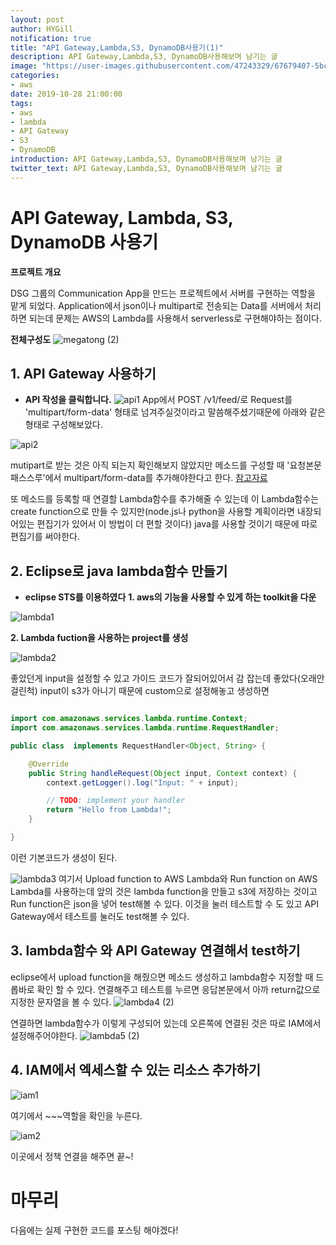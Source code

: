 ```yaml
---
layout: post
author: HYGill
notification: true
title: "API Gateway,Lambda,S3, DynamoDB사용기(1)"
description: API Gateway,Lambda,S3, DynamoDB사용해보며 남기는 글
image: "https://user-images.githubusercontent.com/47243329/67679407-5bc82a00-f9cc-11e9-85b7-3541e6c1904e.PNG"
categories:
- aws
date: 2019-10-28 21:00:00
tags:
- aws
- lambda
- API Gateway
- S3
- DynamoDB
introduction: API Gateway,Lambda,S3, DynamoDB사용해보며 남기는 글
twitter_text: API Gateway,Lambda,S3, DynamoDB사용해보며 남기는 글
---
```


# API Gateway, Lambda, S3, DynamoDB 사용기
**프로젝트 개요**

DSG 그룹의 Communication App을 만드는 프로젝트에서 서버를 구현하는 역할을 맡게 되었다. 
Application에서 json이나 multipart로 전송되는 Data를 서버에서 처리하면 되는데 문제는 AWS의 Lambda를 사용해서  serverless로 구현해야하는 점이다. 

 **전체구성도**
![megatong (2)](https://user-images.githubusercontent.com/47243329/67674623-5f55b400-f9c0-11e9-922b-11de47368b7f.PNG)






## 1. API Gateway 사용하기

- **API 작성을 클릭합니다.**
![api1](https://user-images.githubusercontent.com/47243329/67669902-257fb000-f9b6-11e9-9f14-c681659c5fdd.PNG)
App에서 POST /v1/feed/로 Request를 'multipart/form-data' 형태로 넘겨주실것이라고 말씀해주셨기때문에 아래와 같은 형태로 구성해보았다. 

![api2](https://user-images.githubusercontent.com/47243329/67670182-b6ef2200-f9b6-11e9-91c3-ed9a6b538dfd.PNG)

mutipart로 받는 것은 아직 되는지 확인해보지 않았지만 메소드를 구성할 때 '요청본문 패스스루'에서 multipart/form-data를 추가해야한다고 한다. [참고자료](http://devstory.ibksplatform.com/2017/12/aws-lambda-api-gateway-s3-api-3-api.html)

또 메소드를 등록할 때 연결할 Lambda함수를 추가해줄 수 있는데 이 Lambda함수는 create function으로 만들 수 있지만(node.js나 python을 사용할 계획이라면 내장되어있는 편집기가 있어서 이 방법이 더 편할 것이다)  java를 사용할 것이기 때문에 따로 편집기를 써야한다. 

<h2> 2.  Eclipse로 java lambda함수 만들기</h2>

- **eclipse STS를 이용하였다**
**1. aws의 기능을 사용할 수 있게 하는 toolkit을 다운**

![lambda1](https://user-images.githubusercontent.com/47243329/67670794-fec27900-f9b7-11e9-9314-e961cbd02d4f.PNG)

 **2. Lambda fuction을 사용하는 project를 생성** 

![lambda2](https://user-images.githubusercontent.com/47243329/67671104-97f18f80-f9b8-11e9-82c3-e1c03edadf80.PNG)

좋았던게  input을 설정할 수 있고 가이드 코드가 잘되어있어서 감 잡는데 좋았다(오래안걸린척)
input이 s3가 아니기 때문에 custom으로 설정해놓고 생성하면
```java

import com.amazonaws.services.lambda.runtime.Context;
import com.amazonaws.services.lambda.runtime.RequestHandler;

public class  implements RequestHandler<Object, String> {

    @Override
    public String handleRequest(Object input, Context context) {
        context.getLogger().log("Input: " + input);

        // TODO: implement your handler
        return "Hello from Lambda!";
    }

}
```
이런 기본코드가 생성이 된다.

![lambda3](https://user-images.githubusercontent.com/47243329/67671491-688f5280-f9b9-11e9-9d95-ef35e3f5c7b1.png)
여기서 Upload function to AWS Lambda와 Run function on AWS Lambda를 사용하는데
앞의 것은 lambda function을 만들고 s3에 저장하는 것이고 Run function은 json을 넣어 test해볼 수 있다. 
이것을 눌러 테스트할 수 도 있고 API Gateway에서 테스트를 눌러도 test해볼 수 있다.  

<h2> 3. lambda함수 와 API Gateway 연결해서 test하기 </h2>

eclipse에서 upload function을 해줬으면 메소드 생성하고 lambda함수 지정할 때 드롭바로 확인 할 수 있다.
연결해주고 테스트를 누르면 응답본문에서 아까 return값으로 지정한 문자열을 볼 수 있다.
![lambda4 (2)](https://user-images.githubusercontent.com/47243329/67674667-772d3800-f9c0-11e9-9e0c-f6cbc4cdd3a9.PNG)

연결하면 lambda함수가 이렇게 구성되어 있는데 오른쪽에 연결된 것은 따로 IAM에서 설정해주어야한다.
![lambda5 (2)](https://user-images.githubusercontent.com/47243329/67674997-5addcb00-f9c1-11e9-9ff9-b3fffd34cf70.PNG)

<h2> 4. IAM에서 엑세스할 수 있는 리소스 추가하기 </h2>

![iam1](https://user-images.githubusercontent.com/47243329/67672226-dbe59400-f9ba-11e9-82a0-f275f5b47c64.PNG)

여기에서 ~~~역할을 확인을 누른다.

![iam2](https://user-images.githubusercontent.com/47243329/67672307-00da0700-f9bb-11e9-8b9f-46fce616297c.PNG)

이곳에서 정책 연결을 해주면 끝~!



# 마무리
다음에는 실제 구현한 코드를 포스팅 해야겠다!
